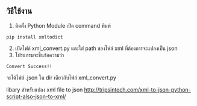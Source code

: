 ﻿## วิธีใช้งาน
1. ติดตั้ง Python Module เปิด command พิมพ์
```
pip install xmltodict
```

2. เปิดไฟล์ xml_convert.py และใส่ path ของไฟล์ xml ที่ต้องการจะแปลงเป็น json
3. โปรแกรมจะขึ้นข้อความว่า
```
Convert Success!!
```
จะได้ไฟล์ .json ใน dir เดียวกับไฟล์ xml_convert.py 

libary สำหรับแปลง xml file to json
http://tripsintech.com/xml-to-json-python-script-also-json-to-xml/
